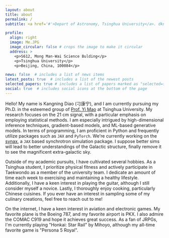 ```yaml
---
layout: about
title: about
permalink: /
subtitle: <a href='#'>Depart of Astronomy, Tsinghua University</a>. dkn16@foxmail.com

profile:
  align: right
  image: Me.JPG
  image_circular: false # crops the image to make it circular
  address: >
    <p>S612, Mong Man-Wai Science Bulding</p>
    <p>Tsinghua University</p>
    <p>Beijing, China, 100084</p>

news: false  # includes a list of news items
latest_posts: true  # includes a list of the newest posts
selected_papers: true # includes a list of papers marked as "selected={true}"
social: true  # includes social icons at the bottom of the page
---
```

Hello! My name is Kangning Diao (刁康宁), and I am currently pursuing my Ph.D. in the esteemed group of [Prof. Yi Mao](http://i.astro.tsinghua.edu.cn/~ymao/) at Tsinghua University. My research focuses on the 21 cm signal, with a particular emphasis on employing statistical methods. I am especially intrigued by high-dimensional inference techniques, gradient-based models, and ML-based generative models. In terms of programming, I am proficient in Python and frequently utilize packages such as `JAX` and `PyTorch`. We're currently working on the [synax](https://synax.readthedocs.io), a `JAX` based synchrotron simulation package. I suppose better sims will lead to better understandings of the Galactic structure, finally remove it to see the magnificent extra-galactic sky.

Outside of my academic pursuits, I have cultivated several hobbies. As a Tsinghua student, I prioritize physical fitness and actively participate in Taekwondo as a member of the university team. I dedicate an amount of time each week to exercising and maintaining a healthy lifestyle. Additionally, I have a keen interest in playing the guitar, although I still consider myself a novice. Lastly, I thoroughly enjoy cooking, particularly Chinese cuisines. If you ever have an interest in sampling some of my culinary creations, feel free to reach out to me!

On the internet, I have a keen interest in aviation and electronic games. My favorite plane is the Boeing 787, and my favorite airport is PKX. I also admire the COMAC C919 and hope it achieves great success. As a fan of JRPGs, I'm currently playing "Honkai: Star Rail" by Mihoyo, although my all-time favorite game is "Persona 5 Royal".
